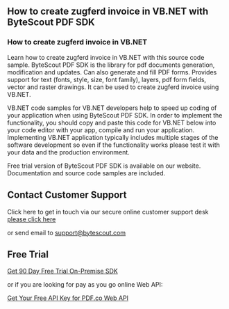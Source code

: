 ## How to create zugferd invoice in VB.NET with ByteScout PDF SDK

### How to create zugferd invoice in VB.NET

Learn how to create zugferd invoice in VB.NET with this source code sample. ByteScout PDF SDK is the library for pdf documents generation, modification and updates. Can also generate and fill PDF forms. Provides support for text (fonts, style, size, font family), layers, pdf form fields, vector and raster drawings. It can be used to create zugferd invoice using VB.NET.

VB.NET code samples for VB.NET developers help to speed up coding of your application when using ByteScout PDF SDK. In order to implement the functionality, you should copy and paste this code for VB.NET below into your code editor with your app, compile and run your application. Implementing VB.NET application typically includes multiple stages of the software development so even if the functionality works please test it with your data and the production environment.

Free trial version of ByteScout PDF SDK is available on our website. Documentation and source code samples are included.

## Contact Customer Support

Click here to get in touch via our secure online customer support desk [please click here](https://bytescout.zendesk.com/hc/en-us/requests/new?subject=ByteScout%20PDF%20SDK%20Question)

or send email to [support@bytescout.com](mailto:support@bytescout.com?subject=ByteScout%20PDF%20SDK%20Question) 

## Free Trial

[Get 90 Day Free Trial On-Premise SDK](https://bytescout.com/download/web-installer?utm_source=github-readme)

or if you are looking for pay as you go online Web API:

[Get Your Free API Key for PDF.co Web API](https://pdf.co/documentation/api?utm_source=github-readme)